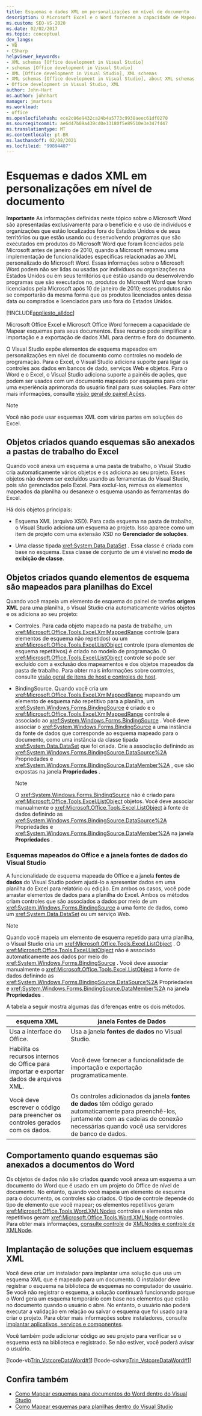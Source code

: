 ```yaml
---
title: Esquemas e dados XML em personalizações em nível de documento
description: O Microsoft Excel e o Word fornecem a capacidade de Mapear esquemas para seus documentos e podem simplificar a importação e a exportação de dados XML para dentro e fora do documento.
ms.custom: SEO-VS-2020
ms.date: 02/02/2017
ms.topic: conceptual
dev_langs:
- VB
- CSharp
helpviewer_keywords:
- XML schemas [Office development in Visual Studio]
- schemas [Office development in Visual Studio]
- XML [Office development in Visual Studio], XML schemas
- XML schemas [Office development in Visual Studio], about XML schemas and data
- Office development in Visual Studio, XML
author: John-Hart
ms.author: johnhart
manager: jmartens
ms.workload:
- office
ms.openlocfilehash: ece2c06e9432ca24b4a5773c9938aeec61df0270
ms.sourcegitcommit: ae6d47b09a439cd0e13180f5e89510e3e347fd47
ms.translationtype: MT
ms.contentlocale: pt-BR
ms.lasthandoff: 02/08/2021
ms.locfileid: "99894407"
---
```

# <a name="xml-schemas-and-data-in-document-level-customizations"></a>Esquemas e dados XML em personalizações em nível de documento
  **Importante** As informações definidas neste tópico sobre o Microsoft Word são apresentadas exclusivamente para o benefício e o uso de indivíduos e organizações que estão localizados fora do Estados Unidos e de seus territórios ou que estão usando ou desenvolvendo programas que são executados em produtos do Microsoft Word que foram licenciados pela Microsoft antes de janeiro de 2010, quando a Microsoft removeu uma implementação de funcionalidades específicas relacionadas ao XML personalizado do Microsoft Word. Essas informações sobre o Microsoft Word podem não ser lidas ou usadas por indivíduos ou organizações na Estados Unidos ou em seus territórios que estão usando ou desenvolvendo programas que são executados no, produtos do Microsoft Word que foram licenciados pela Microsoft após 10 de janeiro de 2010; esses produtos não se comportarão da mesma forma que os produtos licenciados antes dessa data ou comprados e licenciados para uso fora do Estados Unidos.

 [!INCLUDE[appliesto_alldoc](../vsto/includes/appliesto-alldoc-md.md)]

 Microsoft Office Excel e Microsoft Office Word fornecem a capacidade de Mapear esquemas para seus documentos. Esse recurso pode simplificar a importação e a exportação de dados XML para dentro e fora do documento.

 O Visual Studio expõe elementos de esquema mapeados em personalizações em nível de documento como controles no modelo de programação. Para o Excel, o Visual Studio adiciona suporte para ligar os controles aos dados em bancos de dado, serviços Web e objetos. Para o Word e o Excel, o Visual Studio adiciona suporte a painéis de ações, que podem ser usados com um documento mapeado por esquema para criar uma experiência aprimorada do usuário final para suas soluções. Para obter mais informações, consulte [visão geral do painel Ações](../vsto/actions-pane-overview.md).

> [!NOTE]
> Você não pode usar esquemas XML com várias partes em soluções do Excel.

## <a name="objects-created-when-schemas-are-attached-to-excel-workbooks"></a>Objetos criados quando esquemas são anexados a pastas de trabalho do Excel
 Quando você anexa um esquema a uma pasta de trabalho, o Visual Studio cria automaticamente vários objetos e os adiciona ao seu projeto. Esses objetos não devem ser excluídos usando as ferramentas do Visual Studio, pois são gerenciados pelo Excel. Para excluí-los, remova os elementos mapeados da planilha ou desanexe o esquema usando as ferramentas do Excel.

 Há dois objetos principais:

- Esquema XML (arquivo XSD). Para cada esquema na pasta de trabalho, o Visual Studio adiciona um esquema ao projeto. Isso aparece como um item de projeto com uma extensão XSD no **Gerenciador de soluções**.

- Uma classe tipada <xref:System.Data.DataSet> . Essa classe é criada com base no esquema. Essa classe de conjunto de um é visível no **modo de exibição de classe**.

## <a name="objects-created-when-schema-elements-are-mapped-to-excel-worksheets"></a>Objetos criados quando elementos de esquema são mapeados para planilhas do Excel
 Quando você mapeia um elemento de esquema do painel de tarefas **origem XML** para uma planilha, o Visual Studio cria automaticamente vários objetos e os adiciona ao seu projeto:

- Controles. Para cada objeto mapeado na pasta de trabalho, um <xref:Microsoft.Office.Tools.Excel.XmlMappedRange> controle (para elementos de esquema não repetidos) ou um <xref:Microsoft.Office.Tools.Excel.ListObject> controle (para elementos de esquema repetitivos) é criado no modelo de programação. O <xref:Microsoft.Office.Tools.Excel.ListObject> controle só pode ser excluído com a exclusão dos mapeamentos e dos objetos mapeados da pasta de trabalho. Para obter mais informações sobre controles, consulte [visão geral de itens de host e controles de host](../vsto/host-items-and-host-controls-overview.md).

- BindingSource. Quando você cria um <xref:Microsoft.Office.Tools.Excel.XmlMappedRange> mapeando um elemento de esquema não repetitivo para a planilha, um <xref:System.Windows.Forms.BindingSource> é criado e o <xref:Microsoft.Office.Tools.Excel.XmlMappedRange> controle é associado ao <xref:System.Windows.Forms.BindingSource> . Você deve associar o <xref:System.Windows.Forms.BindingSource> a uma instância da fonte de dados que corresponde ao esquema mapeado para o documento, como uma instância da classe tipada <xref:System.Data.DataSet> que foi criada. Crie a associação definindo as <xref:System.Windows.Forms.BindingSource.DataSource%2A> Propriedades e <xref:System.Windows.Forms.BindingSource.DataMember%2A> , que são expostas na janela **Propriedades** .

    > [!NOTE]
    > O <xref:System.Windows.Forms.BindingSource> não é criado para <xref:Microsoft.Office.Tools.Excel.ListObject> objetos. Você deve associar manualmente o <xref:Microsoft.Office.Tools.Excel.ListObject> à fonte de dados definindo as <xref:System.Windows.Forms.BindingSource.DataSource%2A> Propriedades e <xref:System.Windows.Forms.BindingSource.DataMember%2A> na janela **Propriedades** .

### <a name="office-mapped-schemas-and-the-visual-studio-data-sources-window"></a>Esquemas mapeados do Office e a janela fontes de dados do Visual Studio
 A funcionalidade de esquema mapeada do Office e a janela **fontes de dados** do Visual Studio podem ajudá-lo a apresentar dados em uma planilha do Excel para relatório ou edição. Em ambos os casos, você pode arrastar elementos de dados para a planilha do Excel. Ambos os métodos criam controles que são associados a dados por meio de um <xref:System.Windows.Forms.BindingSource> a uma fonte de dados, como um <xref:System.Data.DataSet> ou um serviço Web.

> [!NOTE]
> Quando você mapeia um elemento de esquema repetido para uma planilha, o Visual Studio cria um <xref:Microsoft.Office.Tools.Excel.ListObject> . O <xref:Microsoft.Office.Tools.Excel.ListObject> não é associado automaticamente aos dados por meio do <xref:System.Windows.Forms.BindingSource> . Você deve associar manualmente o <xref:Microsoft.Office.Tools.Excel.ListObject> à fonte de dados definindo as <xref:System.Windows.Forms.BindingSource.DataSource%2A> Propriedades e <xref:System.Windows.Forms.BindingSource.DataMember%2A> na janela **Propriedades** .

 A tabela a seguir mostra algumas das diferenças entre os dois métodos.

|esquema XML|janela Fontes de Dados|
|----------------|-------------------------|
|Usa a interface do Office.|Usa a janela **fontes de dados** no Visual Studio.|
|Habilita os recursos internos do Office para importar e exportar dados de arquivos XML.|Você deve fornecer a funcionalidade de importação e exportação programaticamente.|
|Você deve escrever o código para preencher os controles gerados com os dados.|Os controles adicionados da janela **fontes de dados** têm código gerado automaticamente para preenchê-los, juntamente com as cadeias de conexão necessárias quando você usa servidores de banco de dados.|

## <a name="behavior-when-schemas-are-attached-to-word-documents"></a>Comportamento quando esquemas são anexados a documentos do Word
 Os objetos de dados não são criados quando você anexa um esquema a um documento do Word que é usado em um projeto do Office de nível de documento. No entanto, quando você mapeia um elemento de esquema para o documento, os controles são criados. O tipo de controle depende do tipo de elemento que você mapear; os elementos repetitivos geram <xref:Microsoft.Office.Tools.Word.XMLNodes> controles e elementos não repetitivos geram <xref:Microsoft.Office.Tools.Word.XMLNode> controles. Para obter mais informações, [consulte controle](../vsto/xmlnodes-control.md) de [XMLNodes e controle de XMLNode](../vsto/xmlnode-control.md).

## <a name="deployment-of-solutions-that-include-xml-schemas"></a>Implantação de soluções que incluem esquemas XML
 Você deve criar um instalador para implantar uma solução que usa um esquema XML que é mapeado para um documento. O instalador deve registrar o esquema na biblioteca de esquemas no computador do usuário. Se você não registrar o esquema, a solução continuará funcionando porque o Word gera um esquema temporário com base nos elementos que estão no documento quando o usuário o abre. No entanto, o usuário não poderá executar a validação em relação ou salvar o esquema que foi usado para criar o projeto. Para obter mais informações sobre instaladores, consulte [implantar aplicativos, serviços e componentes](../deployment/deploying-applications-services-and-components.md).

 Você também pode adicionar código ao seu projeto para verificar se o esquema está na biblioteca e registrado. Se não estiver, você poderá avisar o usuário.

 [!code-vb[Trin_VstcoreDataWord#1](../vsto/codesnippet/VisualBasic/Trin_VstcoreDataWordVB/ThisDocument.vb#1)]
 [!code-csharp[Trin_VstcoreDataWord#1](../vsto/codesnippet/CSharp/Trin_VstcoreDataWordCS/ThisDocument.cs#1)]

## <a name="see-also"></a>Confira também

- [Como Mapear esquemas para documentos do Word dentro do Visual Studio](../vsto/how-to-map-schemas-to-word-documents-inside-visual-studio.md)
- [Como Mapear esquemas para planilhas dentro do Visual Studio](../vsto/how-to-map-schemas-to-worksheets-inside-visual-studio.md)
